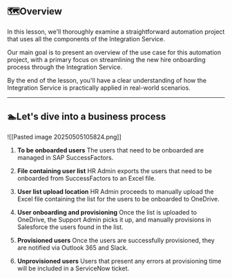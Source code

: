 ## 🗺️Overview 

In this lesson, we'll thoroughly examine a straightforward automation project that uses all the components of the Integration Service.

Our main goal is to present an overview of the use case for this automation project, with a primary focus on streamlining the new hire onboarding process through the Integration Service.

By the end of the lesson, you'll have a clear understanding of how the Integration Service is practically applied in real-world scenarios.

---

## 🏊Let's dive into a business process

![[Pasted image 20250505105824.png]]

1. **To be onboarded users**
	The users that need to be onboarded are managed in SAP SuccessFactors.
	
2. **File containing user list**
	HR Admin exports the users that need to be onboarded from SuccessFactors to an Excel file.
	
3. **User list upload location**
	HR Admin proceeds to manually upload the Excel file containing the list for the users to be onboarded to OneDrive.
	
4. **User onboarding and provisioning**
	Once the list is uploaded to OneDrive, the Support Admin picks it up, and manually provisions in Salesforce the users found in the list.
	
5. **Provisioned users**
	Once the users are successfully provisioned, they are notified via Outlook 365 and Slack.
	
6. **Unprovisioned users**
	Users that present any errors at provisioning time will be included in a ServiceNow ticket.